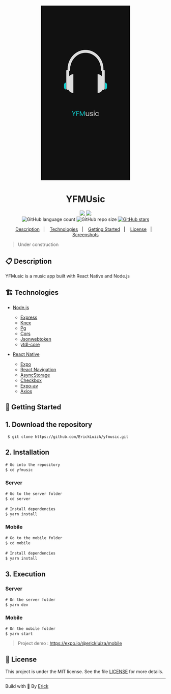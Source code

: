 <p align="center"> 
  <img alt="yfmusic icon" src="./mobile/assets/splash.png"  width="280"/>
</p>

<h1 align="center"> YFMUsic </h1>

<p align="center">
  <a href="https://github.com/ErickLuizA/yfmusic/graphs/commit-activity" alt="Maintenance">
    <img src="https://img.shields.io/badge/Maintained%3F-yes-1EAE72.svg" />
  </a>

  <a href="./LICENSE" alt="License: MIT">
    <img src="https://img.shields.io/badge/License-MIT-1EAE72.svg" />
  </a>

<br/>

<img alt="GitHub language count" src="https://img.shields.io/github/languages/count/ErickLuizA/yfmusic?color=blue">

<img alt="GitHub repo size" src="https://img.shields.io/github/repo-size/ErickLuizA/yfmusic">

<a href="https://github.com/ErickLuizA/yfmusic/stargazers">
  <img alt="GitHub stars" src="https://img.shields.io/github/stars/ErickLuizA/yfmusic?style=social">
</a>

<p align="center">
  <a href="#clipboard-description">Description</a>&nbsp;&nbsp;&nbsp;|&nbsp;&nbsp;&nbsp;
  <a href="#building_construction-technologies">Technologies</a>&nbsp;&nbsp;&nbsp;|&nbsp;&nbsp;&nbsp;
  <a href="#rocket-getting-started">Getting Started</a>&nbsp;&nbsp;&nbsp;|&nbsp;&nbsp;&nbsp;
  <a href="#memo-license">License</a>&nbsp;&nbsp;&nbsp;|&nbsp;&nbsp;&nbsp;
  <a href="./.github"> Screenshots</a>
</p>

> Under construction

## :clipboard: Description

YFMusic is a music app built with React Native and Node.js

## :building_construction: Technologies

- [Node.js](https://nodejs.org/en/)

  - [Express](https://expressjs.com)
  - [Knex](http://knexjs.org)
  - [Pg](https://node-postgres.com)
  - [Cors](https://www.npmjs.com/package/cors)
  - [Jsonwebtoken](https://jwt.io/)
  - [ytdl-core](https://github.com/fent/node-ytdl-core)

- [React Native](https://reactnative.dev/)
  - [Expo](https://expo.io)
  - [React Navigation](https://reactnavigation.org/)
  - [AsyncStorage](https://github.com/react-native-community/async-storage)
  - [Checkbox](https://github.com/react-native-community/react-native-checkbox)
  - [Expo-av](https://docs.expo.io/versions/latest/sdk/av/)
  - [Axios](https://github.com/axios/axios)

## :rocket: Getting Started

## 1. Download the repository

```shell
 $ git clone https://github.com/ErickLuizA/yfmusic.git
```

## 2. Installation

```shell
# Go into the repository
$ cd yfmusic
```

### Server

```shell
# Go to the server folder
$ cd server

# Install dependencies
$ yarn install
```

### Mobile

```shell
# Go to the mobile folder
$ cd mobile

# Install dependencies
$ yarn install
```

## 3. Execution

### Server

```shell
# On the server folder
$ yarn dev
```

### Mobile

```shell
# On the mobile folder
$ yarn start
```

> Project demo : https://expo.io/@erickluiza/mobile

## :memo: License

This project is under the MIT license. See the file [LICENSE](LICENSE) for more details.

---

Build with 💙 By [Erick](https://erickluiz.netlify.app/)
